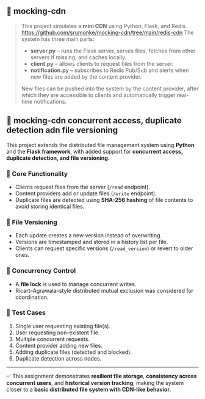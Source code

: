 ## 📌 mocking-cdn
> This project simulates a **mini CDN** using Python, Flask, and Redis. https://github.com/srumonke/mocking-cdn/tree/main/redis-cdn The system has three main parts:  
> - **server.py** – runs the Flask server, serves files, fetches from other servers if missing, and caches locally.  
> - **client.py** – allows clients to request files from the server.  
> - **notification.py** – subscribes to Redis Pub/Sub and alerts when new files are added by the content provider.  
>  
> New files can be pushed into the system by the content provider, after which they are accessible to clients and automatically trigger real-time notifications.



## 📌 mocking-cdn concurrent access, duplicate detection adn file versioning

This project extends the distributed file management system using **Python** and the **Flask framework**, with added support for **concurrent access, duplicate detection, and file versioning**.  

### 🔹 Core Functionality  
- Clients request files from the server (`/read` endpoint).  
- Content providers add or update files (`/write` endpoint).  
- Duplicate files are detected using **SHA-256 hashing** of file contents to avoid storing identical files.  

### 🔹 File Versioning  
- Each update creates a new version instead of overwriting.  
- Versions are timestamped and stored in a history list per file.  
- Clients can request specific versions (`/read_version`) or revert to older ones.  

### 🔹 Concurrency Control  
- A **file lock** is used to manage concurrent writes.  
- Ricart–Agrawala–style distributed mutual exclusion was considered for coordination.  

### 🔹 Test Cases  
1. Single user requesting existing file(s).  
2. User requesting non-existent file.  
3. Multiple concurrent requests.  
4. Content provider adding new files.  
5. Adding duplicate files (detected and blocked).  
6. Duplicate detection across nodes.  

---

✅ This assignment demonstrates **resilient file storage**, **consistency across concurrent users**, and **historical version tracking**, making the system closer to a **basic distributed file system with CDN-like behavior**.  
